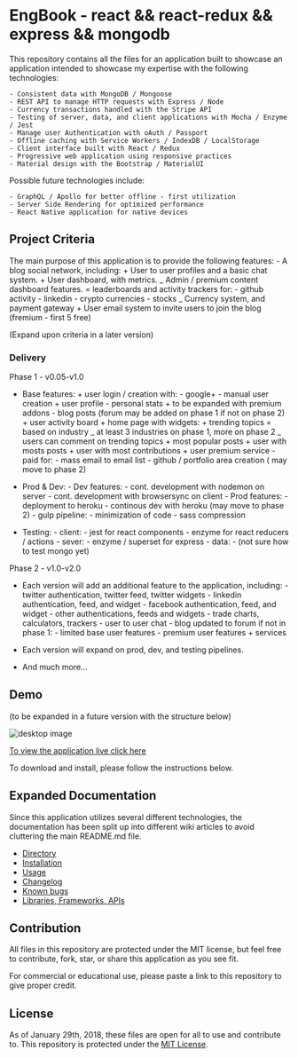 # EngBook - react && react-redux && express && mongodb

This repository contains all the files for an application built to showcase an application intended to showcase my expertise with the following technologies:

    - Consistent data with MongoDB / Mongoose
    - REST API to manage HTTP requests with Express / Node
    - Currency transactions handled with the Stripe API
    - Testing of server, data, and client applications with Mocha / Enzyme / Jest
    - Manage user Authentication with oAuth / Passport
    - Offline caching with Service Workers / IndexDB / LocalStorage
    - Client interface built with React / Redux
    - Progressive web application using responsive practices
    - Material design with the Bootstrap / MaterialUI

Possible future technologies include:

    - GraphQL / Apollo for better offline - first utilization
    - Server Side Rendering for optimized performance
    - React Native application for native devices

## Project Criteria

The main purpose of this application is to provide the following features: - A blog social network, including: + User to user profiles and a basic chat system. + User dashboard, with metrics.
_ Admin / premium content dashboard features.
= leaderboards and activity trackers for: - github activity - linkedin - crypto currencies - stocks
_ Currency system, and payment gateway + User email system to invite users to join the blog (fremium - first 5 free)

(Expand upon criteria in a later version)

### Delivery

Phase 1 - v0.05-v1.0

* Base features: + user login / creation with: - google+ - manual user creation + user profile - personal stats + to be expanded with premium addons - blog posts (forum may be added on phase 1 if not on phase 2) + user activity board + home page with widgets: + trending topics
  = based on industry
  _ at least 3 industries on phase 1, more on phase 2
  _ users can comment on trending topics + most popular posts + user with mosts posts + user with most contributions + user premium service - paid for: - mass email to email list - github / portfolio area creation ( may move to phase 2)

* Prod & Dev: - Dev features: - cont. development with nodemon on server - cont. development with browsersync on client - Prod features: - deployment to heroku - continous dev with heroku (may move to phase 2) - gulp pipeline: - minimization of code - sass compression

* Testing: - client: - jest for react components - enzyme for react reducers / actions - sever: - enzyme / superset for express - data: - (not sure how to test mongo yet)

Phase 2 - v1.0-v2.0

* Each version will add an additional feature to the application, including: - twitter authentication, twitter feed, twitter widgets - linkedin authentication, feed, and widget - facebook authentication, feed, and widget - other authentications, feeds and widgets - trade charts, calculators, trackers - user to user chat - blog updated to forum if not in phase 1: - limited base user features - premium user features + services

* Each version will expand on prod, dev, and testing pipelines.
* And much more...

## Demo

(to be expanded in a future version with the structure below)

![desktop image](https://onlinedevelopers.ca/udacity/weather-app/src/img/read-me/proj5-collage.jpg)

[To view the application live click here](http://onlinedevelopers.ca/udacity/weather-app/)

To download and install, please follow the instructions below.

## Expanded Documentation

Since this application utilizes several different technologies, the documentation has been split up into different wiki articles to avoid cluttering the main README.md file.

* [Directory](https://github.com/escobard/engbook/wiki)
* [Installation](https://github.com/escobard/engbook/wiki/Installation)
* [Usage](https://github.com/escobard/engbook/wiki/Usage)
* [Changelog](https://github.com/escobard/engbook/wiki/Changelog)
* [Known bugs](https://github.com/escobard/engbook/wiki/Known-Bugs)
* [Libraries, Frameworks, APIs](https://github.com/escobard/engbook/wiki/Libraries,-Frameworks,-APIs)

## Contribution

All files in this repository are protected under the MIT license, but feel free to contribute, fork, star, or share this application as you see fit.

For commercial or educational use, please paste a link to this repository to give proper credit.

## License

As of January 29th, 2018, these files are open for all to use and contribute to. This repository is protected under the [MIT License](http://choosealicense.com/licenses/mit/).
